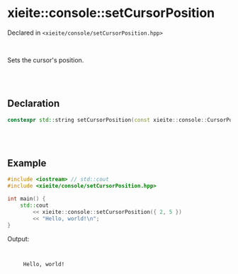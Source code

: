 # xieite::console::setCursorPosition
Declared in `<xieite/console/setCursorPosition.hpp>`

<br/>

Sets the cursor's position.

<br/><br/>

## Declaration
```cpp
constexpr std::string setCursorPosition(const xieite::console::CursorPosition position) noexcept;
```

<br/><br/>

## Example
```cpp
#include <iostream> // std::cout
#include <xieite/console/setCursorPosition.hpp>

int main() {
	std::cout
		<< xieite::console::setCursorPosition({ 2, 5 })
		<< "Hello, world!\n";
}
```
Output:
```


     Hello, world!
```
